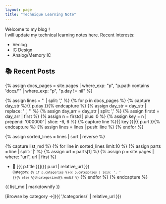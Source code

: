 ```yaml
---
layout: page
title: "Technique Learning Note"
---
```


Welcome to my blog！  
I will update my technical learning notes here.
Recent Interests:
* Verilog 
* IC Design
* Analog/Memory IC

## 📚 Recent Posts

{% assign docs_pages = site.pages | where_exp: "p", "p.path contains 'docs/'" | where_exp: "p", "p.day != nil" %}

{% assign lines = '' | split: ',' %}
{% for p in docs_pages %}
  {% capture day_str %}{{ p.day }}{% endcapture %}
  {% assign day_str = day_str | replace: ' ', '' %}
  {% assign day_arr = day_str | split: ',' %}
  {% assign firstd = day_arr | first %}
  {% assign n = firstd | plus: 0 %}
  {% assign key = n | prepend: '000000' | slice: -6, 6 %}
  {% capture line %}{{ key }}|{{ p.url }}{% endcapture %}
  {% assign lines = lines | push: line %}
{% endfor %}

{% assign sorted_lines = lines | sort | reverse %}

{% capture list_md %}
{% for line in sorted_lines limit:10 %}
  {% assign parts = line | split: '|' %}
  {% assign url = parts[1] %}
  {% assign p = site.pages | where: "url", url | first %}
- 📌 [{{ p.title }}]({{ p.url | relative_url }})  
  <small>Category: <code>{% if p.categories %}{{ p.categories | join: ', ' }}{% else %}Uncategorized{% endif %}</code></small>
{% endfor %}
{% endcapture %}

{{ list_md | markdownify }}

[Browse by category →]({{ '/categories/' | relative_url }})
